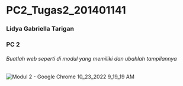 # PC2_Tugas2_201401141
### Lidya Gabriella Tarigan
### PC 2


###### Buatlah web seperti di modul yang memiliki dan ubahlah tampilannya
![Modul 2 - Google Chrome 10_23_2022 9_19_19 AM](https://user-images.githubusercontent.com/86070778/197371942-0fbba863-1941-41e3-a9ca-c531dcc02960.png)
